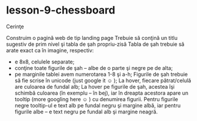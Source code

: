 # lesson-9-chessboard

Cerinţe

Construim o pagină web de tip landing page
Trebuie să conţină un titlu sugestiv de prim nivel şi tabla de şah propriu-zisă
Tabla de şah trebuie să arate exact ca în imagine, respectiv:
- e 8x8, celulele separate;
- conţine toate figurile de şah – albe de o parte şi negre pe de alta;
- pe marginile tablei avem numerotarea 1-8 şi a-h;
Figurile de şah trebuie să fie scrise în unicode (just google it ☺ );
La hover, fiecare pătrat/celulă are culoarea de fundal alb;
La hover pe figurile de şah, acestea îşi schimbă culoarea (în exemplu – în bej), iar în dreapta acestora apare un tooltip (more googling here ☺ ) cu denumirea figurii. Pentru figurile negre tooltip-ul e text alb pe fundal negru şi margine albă, iar pentru figurile albe – e text negru pe fundal alb şi margine neagră.
